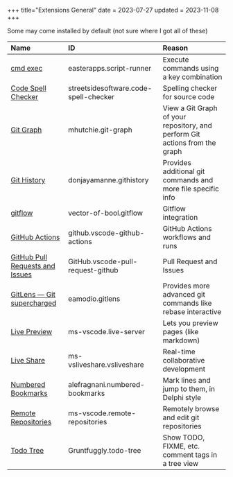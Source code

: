 +++
title="Extensions General"
date = 2023-07-27
updated = 2023-11-08
+++

Some may come installed by default (not sure where I got all of these)

| Name                                          | ID                                    | Reason                                                                      |
| :-------------------------------------------- | :------------------------------------ | :-------------------------------------------------------------------------- |
| [cmd exec][cmdexec]                           | easterapps.script-runner              | Execute commands using a key combination                                    |
| [Code Spell Checker][spell]                   | streetsidesoftware.code-spell-checker | Spelling checker for source code                                            |
| [Git Graph][gitgraph]                         | mhutchie.git-graph                    | View a Git Graph of your repository, and perform Git actions from the graph |
| [Git History][githistory]                     | donjayamanne.githistory               | Provides additional git commands and more file specific info                |
| [gitflow][gitflow]                            | vector-of-bool.gitflow                | Gitflow integration                                                         |
| [GitHub Actions][githubact]                   | github.vscode-github-actions          | GitHub Actions workflows and runs                                           |
| [GitHub Pull Requests and Issues][githubpull] | GitHub.vscode-pull-request-github     | Pull Request and Issues                                                     |
| [GitLens — Git supercharged][gitlens]         | eamodio.gitlens                       | Provides more advanced git commands like rebase interactive                 |
| [Live Preview][liveview]                      | ms-vscode.live-server                 | Lets you preview pages (like markdown)                                      |
| [Live Share][liveshare]                       | ms-vsliveshare.vsliveshare            | Real-time collaborative development                                         |
| [Numbered Bookmarks][bookmark]                | alefragnani.numbered-bookmarks        | Mark lines and jump to them, in Delphi style                                |
| [Remote Repositories][remote]                 | ms-vscode.remote-repositories         | Remotely browse and edit git repositories                                   |
| [Todo Tree][todo]                             | Gruntfuggly.todo-tree                 | Show TODO, FIXME, etc. comment tags in a tree view                          |

[cmdexec]: https://marketplace.visualstudio.com/items?itemName=easterapps.script-runner
[spell]: https://marketplace.visualstudio.com/items?itemName=streetsidesoftware.code-spell-checker
[gitgraph]: https://marketplace.visualstudio.com/items?itemName=mhutchie.git-graph
[githistory]: https://marketplace.visualstudio.com/items?itemName=donjayamanne.githistory
[gitflow]: https://marketplace.visualstudio.com/items?itemName=vector-of-bool.gitflow
[githubact]: https://marketplace.visualstudio.com/items?itemName=GitHub.vscode-github-actions
[githubpull]: https://marketplace.visualstudio.com/items?itemName=GitHub.vscode-pull-request-github
[gitlens]: https://marketplace.visualstudio.com/items?itemName=eamodio.gitlens
[liveview]: https://marketplace.visualstudio.com/items?itemName=ms-vscode.live-server
[liveshare]: https://marketplace.visualstudio.com/items?itemName=MS-vsliveshare.vsliveshare
[bookmark]: https://marketplace.visualstudio.com/items?itemName=alefragnani.numbered-bookmarks
[remote]: https://marketplace.visualstudio.com/items?itemName=ms-vscode.remote-repositories
[todo]: https://marketplace.visualstudio.com/items?itemName=Gruntfuggly.todo-tree